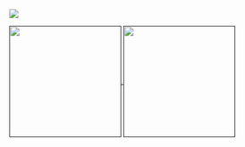 <a href="https://github.com/anuraghazra/github-readme-stats">
  <img align="center" src="https://readme-stats-git-main-joonas45s-projects.vercel.app/api?username=Joonas45&show_icons=true&theme=monokai" />
</a>
<p>
  <a href="">
    <img align="center" width=200 src="https://readme-stats-git-main-joonas45s-projects.vercel.app/api/top-langs?username=Joonas45&theme=monokai&layout=compact" />
    <img align="center" width=200 src="https://readme-stats-git-main-joonas45s-projects.vercel.app/api/wakatime?username=Joonas45&theme=monokai&layout=compact" />
  </a>
</p>
